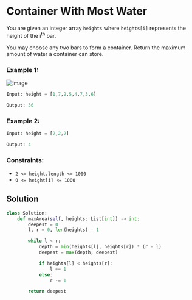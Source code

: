 # Container With Most Water
You are given an integer array `heights` where `heights[i]` represents the height of the i<sup>th</sup>  bar.

You may choose any two bars to form a container. Return the maximum amount of water a container can store.

### Example 1:

![image](https://imagedelivery.net/CLfkmk9Wzy8_9HRyug4EVA/77f004c6-e773-4e63-7b99-a2309303c700/public)

```python
Input: height = [1,7,2,5,4,7,3,6]

Output: 36
```

### Example 2:
```python
Input: height = [2,2,2]

Output: 4
```
### Constraints:
- `2 <= height.length <= 1000`
- `0 <= height[i] <= 1000`

## Solution
```python
class Solution:
    def maxArea(self, heights: List[int]) -> int:
        deepest = 0
        l, r = 0, len(heights) - 1

        while l < r:
            depth = min(heights[l], heights[r]) * (r - l)
            deepest = max(depth, deepest)

            if heights[l] < heights[r]:
                l += 1
            else:
                r -= 1

        return deepest
```